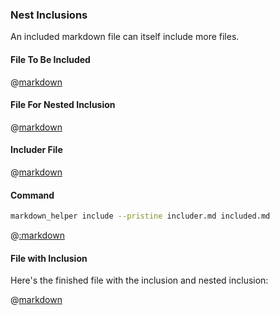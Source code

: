 ### Nest Inclusions

An included markdown file can itself include more files.

#### File To Be Included

@[markdown](includee.md)

#### File For Nested Inclusion

@[markdown](nested_includee.md)

#### Includer File

@[markdown](includer.md)

#### Command

```sh
markdown_helper include --pristine includer.md included.md
```

@[:markdown](../../pristine.md)

#### File with Inclusion

Here's the finished file with the inclusion and nested inclusion:

@[markdown](included.md)
